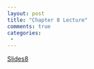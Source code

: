 ```yaml
---
layout: post
title: "Chapter 8 Lecture"
comments: true
categories:
 -
---
```

[Slides8](/slides/chapter8.ppt)

